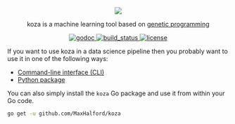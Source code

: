 <div align="center">
  <!-- Logo -->
  <img src="https://docs.google.com/drawings/d/e/2PACX-1vSLdt85rEf3SQUBkpuWfXOclyUY7rdZ7RBoTuNIyCc3-liSpurbL3i7QfrzWBFr2LfwTfoAf_1i4Qwe/pub?w=378&h=223"/>
  <p>koza is a machine learning tool based on <a href="https://www.wikiwand.com/en/Genetic_programming">genetic programming</a></p>
</div>

<div align="center">
  <!-- godoc -->
  <a href="https://godoc.org/github.com/MaxHalford/koza">
    <img src="https://img.shields.io/badge/godoc-reference-blue.svg?style=flat-square" alt="godoc" />
  </a>
  <!-- Build status -->
  <a href="https://travis-ci.org/MaxHalford/koza">
    <img src="https://img.shields.io/travis/MaxHalford/gago/master.svg?style=flat-square" alt="build_status" />
  </a>
  <!-- License -->
  <a href="https://opensource.org/licenses/MIT">
    <img src="http://img.shields.io/:license-mit-ff69b4.svg?style=flat-square" alt="license"/>
  </a>
</div>


If you want to use koza in a data science pipeline then you probably want to use it in one of the following ways:

- [Command-line interface (CLI)](cmd)
- [Python package](python-package)

You can also simply install the `koza` Go package and use it from within your Go code.

```sh
go get -u github.com/MaxHalford/koza
```
